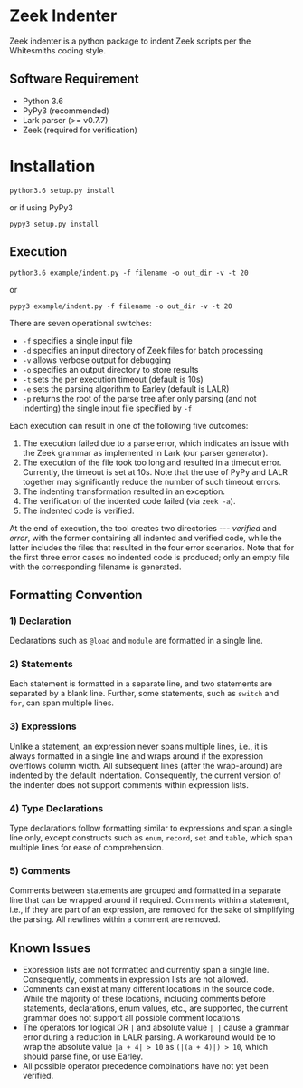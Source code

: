 # Zeek Indenter

Zeek indenter is a python package to indent Zeek scripts per the Whitesmiths coding style.

## Software Requirement

* Python 3.6
* PyPy3 (recommended)
* Lark parser (>= v0.7.7)
* Zeek (required for verification)

# Installation

```
python3.6 setup.py install
```

or if using PyPy3

```
pypy3 setup.py install
```

## Execution
```
python3.6 example/indent.py -f filename -o out_dir -v -t 20
```
or
```
pypy3 example/indent.py -f filename -o out_dir -v -t 20
```
There are seven operational switches:
* ```-f``` specifies a single input file
* ```-d``` specifies an input directory of Zeek files for batch processing
* ```-v``` allows verbose output for debugging
* ```-o``` specifies an output directory to store results
* ```-t``` sets the per execution timeout (default is 10s)
* ```-e``` sets the parsing algorithm to Earley (default is LALR)
* ```-p``` returns the root of the parse tree after only parsing (and not indenting) the single input file specified by ```-f```

Each execution can result in one of the following five outcomes:
1) The execution failed due to a parse error, which indicates an issue with the Zeek grammar as implemented in Lark (our parser generator).
2) The execution of the file took too long and resulted in a timeout error. Currently, the timeout is set at 10s. Note that the use of PyPy and LALR together may significantly reduce the number of such timeout errors.
3) The indenting transformation resulted in an exception.
4) The verification of the indented code failed (via ```zeek -a```).
5) The indented code is verified.

At the end of execution, the tool creates two directories --- *verified* and *error*, with the former containing all indented and verified code,
while the latter includes the files that resulted in the four error scenarios. Note that for the first three error cases no indented code is
produced; only an empty file with the corresponding filename is generated.

## Formatting Convention

### 1) Declaration
Declarations such as ```@load``` and ```module``` are formatted in a single line.

### 2) Statements
Each statement is formatted in a separate line, and two statements are separated by a blank line. Further, some statements, such as ```switch``` and ```for```, can span multiple lines.

### 3) Expressions
Unlike a statement, an expression never spans multiple lines, i.e., it is always formatted in a single line and wraps around if the expression overflows column width. All subsequent lines (after the wrap-around) are indented by the default indentation. Consequently, the current version of the indenter does not support comments within expression lists.

### 4) Type Declarations
Type declarations follow formatting similar to expressions and span a single line only, except constructs such as ```enum```, ```record```, ```set``` and ```table```, which span multiple lines for ease of comprehension.

### 5) Comments
Comments between statements are grouped and formatted in a separate line that can be wrapped around if required. Comments within a statement, i.e., if they are part of an expression, are removed for the sake of simplifying the parsing. All newlines within a comment are removed.

## Known Issues

- Expression lists are not formatted and currently span a single line. Consequently, comments in expression lists are not allowed.
- Comments can exist at many different locations in the source code. While the majority of these locations, including comments before statements, declarations, enum values, etc., are supported, the current grammar does not support all possible comment locations.
- The operators for logical OR ```|``` and absolute value ```| |``` cause a grammar error during a reduction in LALR parsing. A workaround would be to wrap the absolute value ```|a + 4| > 10``` as ```(|(a + 4)|) > 10```, which should parse fine, or use Earley.
- All possible operator precedence combinations have not yet been verified.